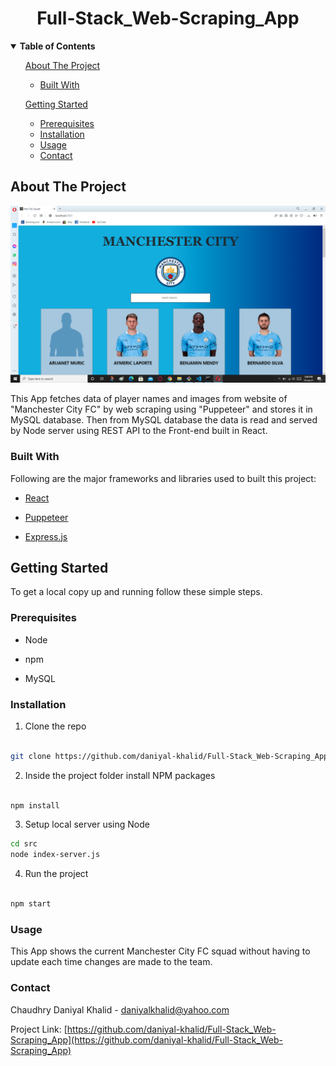 

  
<h1 align=center>  Full-Stack_Web-Scraping_App </h1>


<!-- TABLE OF CONTENTS -->

<details  open="open">



**<summary>Table of Contents</summary>**

<ol>


<a  href="#about-the-project">About The Project</a>

<ul>

<li><a  href="#built-with">Built With</a></li>

</ul>



<a  href="#getting-started">Getting Started</a>

<ul>

<li><a  href="#prerequisites">Prerequisites</a></li>

<li><a  href="#installation">Installation</a></li>





<li><a  href="#usage">Usage</a></li>
<li><a  href="#contact">Contact</a></li>


</ul>
  
</ol>

</details>

  
  
  

<!-- ABOUT THE PROJECT -->

## About The Project

  ![project-screenshot](/project-screenshot.png)


  

This App fetches data of player names and images from website of "Manchester City FC" by web scraping using "Puppeteer" and stores it in MySQL database. Then from MySQL database the data is read and served by Node server using REST API to the Front-end built in React.
  

### Built With

  

Following are the major frameworks and libraries used to built this project:

*  [React](https://reactjs.org/)

*  [Puppeteer](https://github.com/puppeteer/puppeteer)

*  [Express.js](https://expressjs.com)

  
  
  

<!-- GETTING STARTED -->

## Getting Started

  


To get a local copy up and running follow these simple steps.

  

### Prerequisites

  


* Node

* npm

* MySQL

  

### Installation

  

1. Clone the repo

```sh

git clone https://github.com/daniyal-khalid/Full-Stack_Web-Scraping_App.git

```

2. Inside the project folder install NPM packages

```sh

npm install

```

3. Setup local server using Node 

```sh
cd src
node index-server.js
```
4. Run the project

```sh

npm start

```


  
  
  

<!-- USAGE EXAMPLES -->

### Usage

  

This App shows the current Manchester City FC squad without having to update each time changes are made to the team.
  

<!-- CONTACT -->

### Contact

  

Chaudhry Daniyal Khalid -  daniyalkhalid@yahoo.com

  

Project Link: [https://github.com/daniyal-khalid/Full-Stack_Web-Scraping_App](https://github.com/daniyal-khalid/Full-Stack_Web-Scraping_App)

  
  
  

  
  
  
  
  


